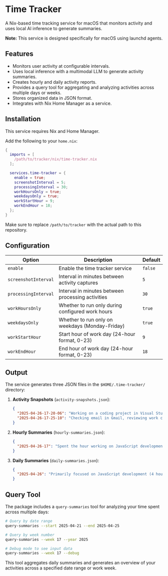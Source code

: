 # Time Tracker

A Nix-based time tracking service for macOS that monitors activity and uses local AI inference to generate summaries.

**Note:** This service is designed specifically for macOS using launchd agents.

## Features

- Monitors user activity at configurable intervals.
- Uses local inference with a multimodal LLM to generate activity summaries.
- Creates hourly and daily activity reports.
- Provides a query tool for aggregating and analyzing activities across multiple days or weeks.
- Stores organized data in JSON format.
- Integrates with Nix Home Manager as a service.

## Installation

This service requires Nix and Home Manager.

Add the following to your `home.nix`:

```nix
{
  imports = [
    /path/to/tracker/nix/time-tracker.nix
  ];

  services.time-tracker = {
    enable = true;
    screenshotInterval = 5;
    processingInterval = 30;
    workHoursOnly = true;
    weekdaysOnly = true;
    workStartHour = 9;
    workEndHour = 18;
  };
}
```

Make sure to replace `/path/to/tracker` with the actual path to this repository.

## Configuration

| Option | Description | Default |
|--------|-------------|---------|
| `enable` | Enable the time tracker service | `false` |
| `screenshotInterval` | Interval in minutes between activity captures | `5` |
| `processingInterval` | Interval in minutes between processing activities | `30` |
| `workHoursOnly` | Whether to run only during configured work hours | `true` |
| `weekdaysOnly` | Whether to run only on weekdays (Monday-Friday) | `true` |
| `workStartHour` | Start hour of work day (24-hour format, 0-23) | `9` |
| `workEndHour` | End hour of work day (24-hour format, 0-23) | `18` |

## Output

The service generates three JSON files in the `$HOME/.time-tracker/` directory:

1. **Activity Snapshots** (`activity-snapshots.json`):
   ```json
   {
     "2025-04-26-17-20-06": "Working on a coding project in Visual Studio Code, editing JavaScript files",
     "2025-04-26-17-25-10": "Checking email in Gmail, reviewing work correspondence"
   }
   ```

2. **Hourly Summaries** (`hourly-summaries.json`):
   ```json
   {
     "2025-04-26-17": "Spent the hour working on JavaScript development in VS Code with occasional email checking"
   }
   ```

3. **Daily Summaries** (`daily-summaries.json`):
   ```json
   {
     "2025-04-26": "Primarily focused on JavaScript development (4 hours), communication via email/Slack (2 hours), and project planning (1 hour). Total productive time: approximately 7 hours."
   }
   ```

## Query Tool

The package includes a `query-summaries` tool for analyzing your time spent across multiple days:

```bash
# Query by date range
query-summaries --start 2025-04-21 --end 2025-04-25

# Query by week number
query-summaries --week 17 --year 2025

# Debug mode to see input data
query-summaries --week 17 --debug
```

This tool aggregates daily summaries and generates an overview of your activities across a specified date range or work week.
